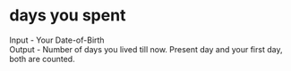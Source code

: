 # days you spent 
Input  - Your Date-of-Birth <br>
Output - Number of days you lived till now. Present day and your first day, both are counted. 
